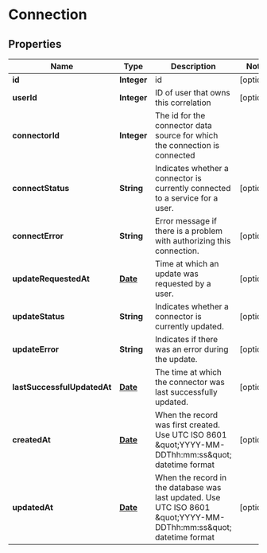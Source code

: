 
# Connection

## Properties
Name | Type | Description | Notes
------------ | ------------- | ------------- | -------------
**id** | **Integer** | id |  [optional]
**userId** | **Integer** | ID of user that owns this correlation |  [optional]
**connectorId** | **Integer** | The id for the connector data source for which the connection is connected | 
**connectStatus** | **String** | Indicates whether a connector is currently connected to a service for a user. |  [optional]
**connectError** | **String** | Error message if there is a problem with authorizing this connection. |  [optional]
**updateRequestedAt** | [**Date**](Date.md) | Time at which an update was requested by a user. |  [optional]
**updateStatus** | **String** | Indicates whether a connector is currently updated. |  [optional]
**updateError** | **String** | Indicates if there was an error during the update. |  [optional]
**lastSuccessfulUpdatedAt** | [**Date**](Date.md) | The time at which the connector was last successfully updated. |  [optional]
**createdAt** | [**Date**](Date.md) | When the record was first created. Use UTC ISO 8601 \&quot;YYYY-MM-DDThh:mm:ss\&quot;  datetime format |  [optional]
**updatedAt** | [**Date**](Date.md) | When the record in the database was last updated. Use UTC ISO 8601 \&quot;YYYY-MM-DDThh:mm:ss\&quot;  datetime format |  [optional]



